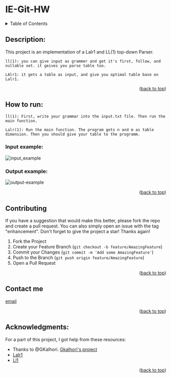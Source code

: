 # IE-Git-HW

<details>
  <summary>Table of Contents</summary>
  <ol>
    <li><a href="#description">Description</a></li>
    <li><a href="#how-to-run">How to run</a></li>
    <li><a href="#contributing">Contributing</a></li>
    <li><a href="#contact-me">Contact me</a></li>
    <li><a href="#acknowledgments">Acknowledgments</a></li>
  </ol>
</details>

## Description:

This project is an implementation of a Lalr1 and LL(1) top-down Parser.
```
ll(1): you can give input as grammer and get it's first, follow, and nullable set. it geives you parse table too.
```
```
LAlr1: it gets a table as input, and give you optimal table base on Lalr1.
```
<p align="right">(<a href="#top">back to top</a>)</p>

## How to run:
```
ll(1): First, write your grammar into the input.txt file. Then run the main function.
```
```
Lalr(1): Run the main function. The program gets n and m as table dimension. Then you should give your table to the programm. 
```
### Input example:
![input_example](https://user-images.githubusercontent.com/66914340/155888467-377720eb-b9d5-4299-98e9-42171031d67f.jpg)
### Output example:
![output-example](https://user-images.githubusercontent.com/66914340/155888471-3a350495-b4a2-470f-acaa-832de37a21b6.jpg)

<p align="right">(<a href="#top">back to top</a>)</p>

## Contributing

If you have a suggestion that would make this better, please fork the repo and create a pull request. You can also simply open an issue with the tag "enhancement".
Don't forget to give the project a star! Thanks again!

1. Fork the Project
2. Create your Feature Branch (`git checkout -b feature/AmazingFeature`)
3. Commit your Changes (`git commit -m 'Add some AmazingFeature'`)
4. Push to the Branch (`git push origin feature/AmazingFeature`)
5. Open a Pull Request

<p align="right">(<a href="#top">back to top</a>)</p>

## Contact me
[email]( tahamousavi.sbu@gmail.com)

<p align="right">(<a href="#top">back to top</a>)</p>

## Acknowledgments:
For a part of this project, I got help from these resources:
- Thanks to @GKalhori. [Gkalhori's project]( https://github.com/GKalhori/LL1_Parser)
- [Lalr1]( https://en.wikipedia.org/wiki/LALR_parser)
- [Ll1]( https://en.wikipedia.org/wiki/LL_parser)

<p align="right">(<a href="#top">back to top</a>)</p>

